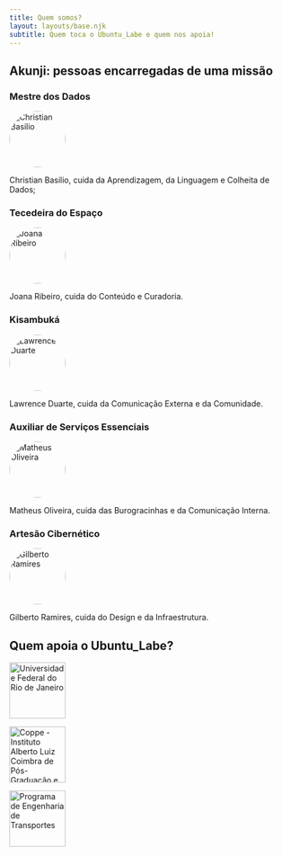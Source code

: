 ```yaml
---
title: Quem somos?
layout: layouts/base.njk
subtitle: Quem toca o Ubuntu_Labe e quem nos apoia!
---
```


## Akunji: pessoas encarregadas de uma missão

### Mestre dos Dados
<img src="https://ubuntulabe.netlify.app/images/chris.png" 
alt="Christian Basilio" 
width="100" 
height="100"
style="border-radius:50%"
/>

Christian Basilio, cuida da Aprendizagem, da Linguagem e Colheita de Dados;

### Tecedeira do Espaço
<img src="https://ubuntulabe.netlify.app/images/joana.png" 
alt="Joana Ribeiro" 
width="100" 
height="100"
style="border-radius:50%"
/>

Joana Ribeiro, cuida do Conteúdo e Curadoria.

### Kisambuká
<img src="https://ubuntulabe.netlify.app/images/lawrence.jpeg" 
alt="Lawrence Duarte" 
width="100" 
height="100"
style="border-radius:50%"
/>

Lawrence Duarte, cuida da Comunicação Externa e da Comunidade.

### Auxiliar de Serviços Essenciais
<img src="https://ubuntulabe.netlify.app/images/matheus.png" 
alt="Matheus Oliveira" 
width="100" 
height="100"
style="border-radius:50%"
/>

Matheus Oliveira, cuida das Burogracinhas e da Comunicação Interna.

### Artesão Cibernético
<img src="https://ubuntulabe.netlify.app/images/128x128purple.png" 
alt="Gilberto Ramires" 
width="100" 
height="100"
style="border-radius:50%"
/>

Gilberto Ramires, cuida do Design e da Infraestrutura.

## Quem apoia o Ubuntu_Labe?

<img src="https://ubuntulabe.netlify.app/images/ufrj.png" 
alt="Universidade Federal do Rio de Janeiro" 
height="100"
/>

<img src="https://ubuntulabe.netlify.app/images/coppe.png" 
alt="Coppe - Instituto Alberto Luiz Coimbra de Pós-Graduação e Pesquisa de Engenharia" 
height="100"
/>

<img src="https://ubuntulabe.netlify.app/images/pet.png" 
alt="Programa de Engenharia de Transportes" 
height="100"
/>